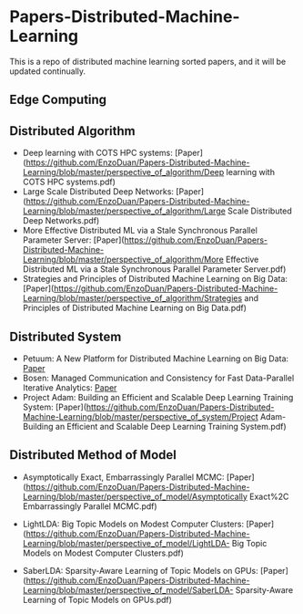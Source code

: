 # Papers-Distributed-Machine-Learning
This is a repo of distributed machine learning sorted papers, and it will be updated continually.



## Edge Computing



## Distributed Algorithm

* Deep learning with COTS HPC systems: [Paper](https://github.com/EnzoDuan/Papers-Distributed-Machine-Learning/blob/master/perspective_of_algorithm/Deep learning with COTS HPC systems.pdf)
* Large Scale Distributed Deep Networks: [Paper](https://github.com/EnzoDuan/Papers-Distributed-Machine-Learning/blob/master/perspective_of_algorithm/Large Scale Distributed Deep Networks.pdf)
* More Effective Distributed ML via a Stale Synchronous Parallel Parameter Server: [Paper](https://github.com/EnzoDuan/Papers-Distributed-Machine-Learning/blob/master/perspective_of_algorithm/More Effective Distributed ML via a Stale Synchronous Parallel Parameter Server.pdf)
* Strategies and Principles of Distributed Machine Learning on Big Data: [Paper](https://github.com/EnzoDuan/Papers-Distributed-Machine-Learning/blob/master/perspective_of_algorithm/Strategies and Principles of Distributed Machine Learning on Big Data.pdf)

## Distributed System

* Petuum: A New Platform for Distributed Machine Learning on Big Data: [Paper](https://github.com/EnzoDuan/Papers-Distributed-Machine-Learning/blob/master/perspective_of_system/petuum.pdf)
* Bosen: Managed Communication and Consistency for Fast Data-Parallel Iterative Analytics: [Paper](https://github.com/EnzoDuan/Papers-Distributed-Machine-Learning/blob/master/perspective_of_system/Bosen.pdf)
* Project Adam: Building an Efficient and Scalable Deep Learning Training System: [Paper](https://github.com/EnzoDuan/Papers-Distributed-Machine-Learning/blob/master/perspective_of_system/Project Adam- Building an Efficient and Scalable Deep Learning Training System.pdf)

## Distributed Method of Model

* Asymptotically Exact, Embarrassingly Parallel MCMC: [Paper](https://github.com/EnzoDuan/Papers-Distributed-Machine-Learning/blob/master/perspective_of_model/Asymptotically Exact%2C Embarrassingly Parallel MCMC.pdf)

* LightLDA: Big Topic Models on Modest Computer Clusters: [Paper](https://github.com/EnzoDuan/Papers-Distributed-Machine-Learning/blob/master/perspective_of_model/LightLDA- Big Topic Models on Modest Computer Clusters.pdf)

* SaberLDA: Sparsity-Aware Learning of Topic Models on GPUs: [Paper](https://github.com/EnzoDuan/Papers-Distributed-Machine-Learning/blob/master/perspective_of_model/SaberLDA- Sparsity-Aware Learning of Topic Models on GPUs.pdf)

  